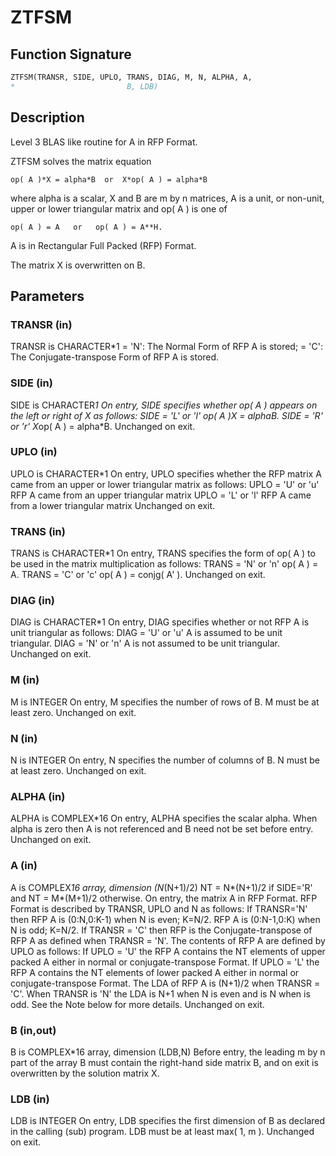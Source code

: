 # ZTFSM

## Function Signature

```fortran
ZTFSM(TRANSR, SIDE, UPLO, TRANS, DIAG, M, N, ALPHA, A,
*                         B, LDB)
```

## Description


 Level 3 BLAS like routine for A in RFP Format.

 ZTFSM  solves the matrix equation

    op( A )*X = alpha*B  or  X*op( A ) = alpha*B

 where alpha is a scalar, X and B are m by n matrices, A is a unit, or
 non-unit,  upper or lower triangular matrix  and  op( A )  is one  of

    op( A ) = A   or   op( A ) = A**H.

 A is in Rectangular Full Packed (RFP) Format.

 The matrix X is overwritten on B.

## Parameters

### TRANSR (in)

TRANSR is CHARACTER*1 = 'N': The Normal Form of RFP A is stored; = 'C': The Conjugate-transpose Form of RFP A is stored.

### SIDE (in)

SIDE is CHARACTER*1 On entry, SIDE specifies whether op( A ) appears on the left or right of X as follows: SIDE = 'L' or 'l' op( A )*X = alpha*B. SIDE = 'R' or 'r' X*op( A ) = alpha*B. Unchanged on exit.

### UPLO (in)

UPLO is CHARACTER*1 On entry, UPLO specifies whether the RFP matrix A came from an upper or lower triangular matrix as follows: UPLO = 'U' or 'u' RFP A came from an upper triangular matrix UPLO = 'L' or 'l' RFP A came from a lower triangular matrix Unchanged on exit.

### TRANS (in)

TRANS is CHARACTER*1 On entry, TRANS specifies the form of op( A ) to be used in the matrix multiplication as follows: TRANS = 'N' or 'n' op( A ) = A. TRANS = 'C' or 'c' op( A ) = conjg( A' ). Unchanged on exit.

### DIAG (in)

DIAG is CHARACTER*1 On entry, DIAG specifies whether or not RFP A is unit triangular as follows: DIAG = 'U' or 'u' A is assumed to be unit triangular. DIAG = 'N' or 'n' A is not assumed to be unit triangular. Unchanged on exit.

### M (in)

M is INTEGER On entry, M specifies the number of rows of B. M must be at least zero. Unchanged on exit.

### N (in)

N is INTEGER On entry, N specifies the number of columns of B. N must be at least zero. Unchanged on exit.

### ALPHA (in)

ALPHA is COMPLEX*16 On entry, ALPHA specifies the scalar alpha. When alpha is zero then A is not referenced and B need not be set before entry. Unchanged on exit.

### A (in)

A is COMPLEX*16 array, dimension (N*(N+1)/2) NT = N*(N+1)/2 if SIDE='R' and NT = M*(M+1)/2 otherwise. On entry, the matrix A in RFP Format. RFP Format is described by TRANSR, UPLO and N as follows: If TRANSR='N' then RFP A is (0:N,0:K-1) when N is even; K=N/2. RFP A is (0:N-1,0:K) when N is odd; K=N/2. If TRANSR = 'C' then RFP is the Conjugate-transpose of RFP A as defined when TRANSR = 'N'. The contents of RFP A are defined by UPLO as follows: If UPLO = 'U' the RFP A contains the NT elements of upper packed A either in normal or conjugate-transpose Format. If UPLO = 'L' the RFP A contains the NT elements of lower packed A either in normal or conjugate-transpose Format. The LDA of RFP A is (N+1)/2 when TRANSR = 'C'. When TRANSR is 'N' the LDA is N+1 when N is even and is N when is odd. See the Note below for more details. Unchanged on exit.

### B (in,out)

B is COMPLEX*16 array, dimension (LDB,N) Before entry, the leading m by n part of the array B must contain the right-hand side matrix B, and on exit is overwritten by the solution matrix X.

### LDB (in)

LDB is INTEGER On entry, LDB specifies the first dimension of B as declared in the calling (sub) program. LDB must be at least max( 1, m ). Unchanged on exit.

